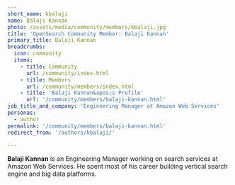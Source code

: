 ```yaml
---
short_name: kbalaji
name: Balaji Kannan
photo: /assets/media/community/members/kbalaji.jpg
title: 'OpenSearch Community Member: Balaji Kannan'
primary_title: Balaji Kannan
breadcrumbs:
  icon: community
  items:
    - title: Community
      url: /community/index.html
    - title: Members
      url: /community/members/index.html
    - title: 'Balaji Kannan&apos;s Profile'
      url: '/community/members/balaji-kannan.html'
job_title_and_company: 'Engineering Manager at Amazon Web Services'
personas:
  - author
permalink: '/community/members/balaji-kannan.html'
redirect_from: '/authors/kbalaji/'

---
```


**Balaji Kannan** is an Engineering Manager working on search services at Amazon Web Services. He spent most of his career building vertical search engine and big data platforms.